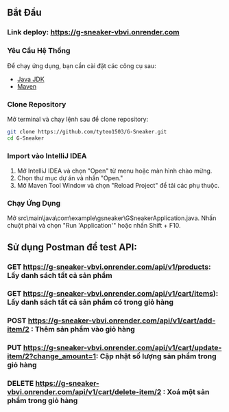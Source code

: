 ## Bắt Đầu

### Link deploy: https://g-sneaker-vbvi.onrender.com

### Yêu Cầu Hệ Thống

Để chạy ứng dụng, bạn cần cài đặt các công cụ sau:

- [Java JDK](https://www.oracle.com/java/technologies/javase-downloads.html)
- [Maven](https://maven.apache.org/download.cgi)

### Clone Repository

Mở terminal và chạy lệnh sau để clone repository:

```bash
git clone https://github.com/tyteo1503/G-Sneaker.git
cd G-Sneaker
```

### Import vào IntelliJ IDEA

1. Mở IntelliJ IDEA và chọn "Open" từ menu hoặc màn hình chào mừng.
2. Chọn thư mục dự án và nhấn "Open."
3. Mở Maven Tool Window và chọn "Reload Project" để tải các phụ thuộc.

### Chạy Ứng Dụng

Mở src\main\java\com\example\gsneaker\GSneakerApplication.java.
Nhấn chuột phải và chọn "Run 'Application'" hoặc nhấn Shift + F10.

## Sử dụng Postman để test API:

### GET https://g-sneaker-vbvi.onrender.com/api/v1/products: Lấy danh sách tất cả sản phẩm
### GET https://g-sneaker-vbvi.onrender.com/api/v1/cart/items): Lấy danh sách tất cả sản phẩm có trong giỏ hàng
### POST https://g-sneaker-vbvi.onrender.com/api/v1/cart/add-item/2 : Thêm sản phẩm vào giỏ hàng
### PUT https://g-sneaker-vbvi.onrender.com/api/v1/cart/update-item/2?change_amount=1: Cập nhật số lượng sản phẩm trong giỏ hàng
### DELETE https://g-sneaker-vbvi.onrender.com/api/v1/cart/delete-item/2 : Xoá một sản phẩm trong giỏ hàng
